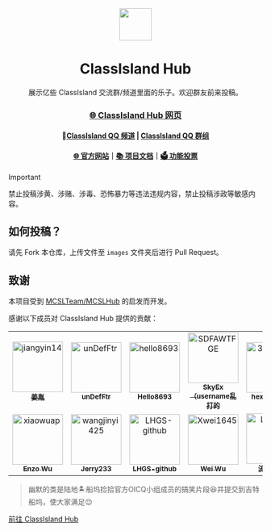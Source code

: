 <!-- # ClassIsland-Hub
###### 展示亿些 ClassIsland 交流群/频道里面的乐子。欢迎群友前来投稿 -->

<div align="center">

<image src="http://m.qpic.cn/psc?/V51UyG6T2hLdbN0oEgHl3fEkH73KqJt7/TmEUgtj9EK6.7V8ajmQrEEsEylM*52lTktZHLze*PTbMCd2wg4o5kkEyKNVsVL9UM5xK4GLClF.TOL*ty*FnqAuxBQmobbAoJ.gYMo62EQY!/mnull&bo=wADAAAAAAAADByI!&rf=photolist&t=5" height="64"/>

# ClassIsland Hub

展示亿些 ClassIsland 交流群/频道里面的乐子。欢迎群友前来投稿。

### [🌐 ClassIsland Hub 网页](https://hub.classisland.tech/)

#### 💬[Classlsland QQ 频道](https://pd.qq.com/s/grr6qwqwj) | [Classlsland QQ 群组](https://qm.qq.com/q/4NsDQKiAuQ)

#### [🌐 官方网站](https://classisland.tech/)｜[📚 项目文档](https://docs.classisland.tech)｜[🗳 功能投票](https://github.com/ClassIsland/voting/discussions?discussions_q=is%3Aopen+sort%3Atop)

</div>

> [!Important]
>禁止投稿涉黄、涉赌、涉毒、恐怖暴力等违法违规内容，禁止投稿涉政等敏感内容。

## 如何投稿？

请先 Fork 本仓库，上传文件至 `images` 文件夹后进行 Pull Request。

## 致谢

本项目受到 [MCSLTeam/MCSLHub](https://github.com/MCSLTeam/MCSLHub) 的启发而开发。

感谢以下成员对 ClassIsland Hub 提供的贡献：

<!-- readme: contributors -start -->
<table>
	<tbody>
		<tr>
            <td align="center">
                <a href="https://github.com/jiangyin14">
                    <img src="https://avatars.githubusercontent.com/u/106649516?v=4" width="100;" alt="jiangyin14"/>
                    <br />
                    <sub><b>姜胤</b></sub>
                </a>
            </td>
            <td align="center">
                <a href="https://github.com/unDefFtr">
                    <img src="https://avatars.githubusercontent.com/u/83688818?v=4" width="100;" alt="unDefFtr"/>
                    <br />
                    <sub><b>unDefFtr</b></sub>
                </a>
            </td>
            <td align="center">
                <a href="https://github.com/hello8693">
                    <img src="https://avatars.githubusercontent.com/u/88492699?v=4" width="100;" alt="hello8693"/>
                    <br />
                    <sub><b>Hello8693</b></sub>
                </a>
            </td>
            <td align="center">
                <a href="https://github.com/SDFAWTFGE">
                    <img src="https://avatars.githubusercontent.com/u/116573936?v=4" width="100;" alt="SDFAWTFGE"/>
                    <br />
                    <sub><b>SkyEx（username乱打的</b></sub>
                </a>
            </td>
            <td align="center">
                <a href="https://github.com/3234374354">
                    <img src="https://avatars.githubusercontent.com/u/112679489?v=4" width="100;" alt="3234374354"/>
                    <br />
                    <sub><b>hexianglong</b></sub>
                </a>
            </td>
            <td align="center">
                <a href="https://github.com/HelloWRC">
                    <img src="https://avatars.githubusercontent.com/u/55006226?v=4" width="100;" alt="HelloWRC"/>
                    <br />
                    <sub><b>HelloWRC</b></sub>
                </a>
            </td>
		</tr>
		<tr>
            <td align="center">
                <a href="https://github.com/xiaowuap">
                    <img src="https://avatars.githubusercontent.com/u/44547885?v=4" width="100;" alt="xiaowuap"/>
                    <br />
                    <sub><b>Enzo Wu</b></sub>
                </a>
            </td>
            <td align="center">
                <a href="https://github.com/wangjinyi425">
                    <img src="https://avatars.githubusercontent.com/u/117577244?v=4" width="100;" alt="wangjinyi425"/>
                    <br />
                    <sub><b>Jerry233</b></sub>
                </a>
            </td>
            <td align="center">
                <a href="https://github.com/LHGS-github">
                    <img src="https://avatars.githubusercontent.com/u/92249708?v=4" width="100;" alt="LHGS-github"/>
                    <br />
                    <sub><b>LHGS-github</b></sub>
                </a>
            </td>
            <td align="center">
                <a href="https://github.com/Xwei1645">
                    <img src="https://avatars.githubusercontent.com/u/68677053?v=4" width="100;" alt="Xwei1645"/>
                    <br />
                    <sub><b>Wei Wu</b></sub>
                </a>
            </td>
            <td align="center">
                <a href="https://github.com/LiuYan-xwx">
                    <img src="https://avatars.githubusercontent.com/u/66517348?v=4" width="100;" alt="LiuYan-xwx"/>
                    <br />
                    <sub><b>流焰xwx</b></sub>
                </a>
            </td>
            <td align="center">
                <a href="https://github.com/DryIce-cc">
                    <img src="https://avatars.githubusercontent.com/u/165131008?v=4" width="100;" alt="DryIce-cc"/>
                    <br />
                    <sub><b>干冰DryIce</b></sub>
                </a>
            </td>
		</tr>
	<tbody>
</table>
<!-- readme: contributors -end -->




>幽默的类是陆地🏝️船坞捡拾官方OICQ小组成员的搞笑片段😆并提交到吉特船坞，使大家满足😌
>
[前往 ClassIsland Hub](https://hub.classisland.tech/)
